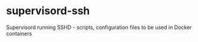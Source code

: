 # supervisord-ssh
Supervisord running SSHD - scripts, configuration files to be used in Docker containers
